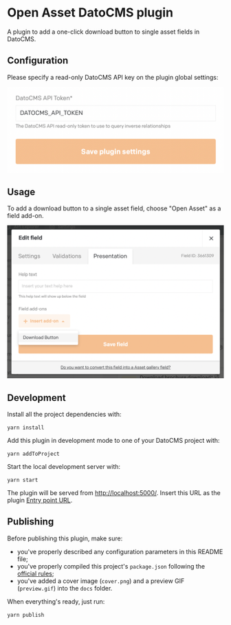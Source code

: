 # Open Asset DatoCMS plugin

A plugin to add a one-click download button to single asset fields in DatoCMS.

## Configuration

Please specify a read-only DatoCMS API key on the plugin global settings:

![Demo](https://raw.githubusercontent.com/NSpehler/datocms-plugin-open-asset/master/docs/global.png)

## Usage

To add a download button to a single asset field, choose "Open Asset" as a field add-on.

![Install](https://raw.githubusercontent.com/NSpehler/datocms-plugin-open-asset/master/docs/install.png)

## Development

Install all the project dependencies with:

```
yarn install
```

Add this plugin in development mode to one of your DatoCMS project with:

```
yarn addToProject
```

Start the local development server with:

```
yarn start
```

The plugin will be served from [http://localhost:5000/](http://localhost:5000/). Insert this URL as the plugin [Entry point URL](https://www.datocms.com/docs/plugins/creating-a-new-plugin/).

## Publishing

Before publishing this plugin, make sure:

- you've properly described any configuration parameters in this README file;
- you've properly compiled this project's `package.json` following the [official rules](https://www.datocms.com/docs/plugins/publishing/);
- you've added a cover image (`cover.png`) and a preview GIF (`preview.gif`) into the `docs` folder.

When everything's ready, just run:

```
yarn publish
```

